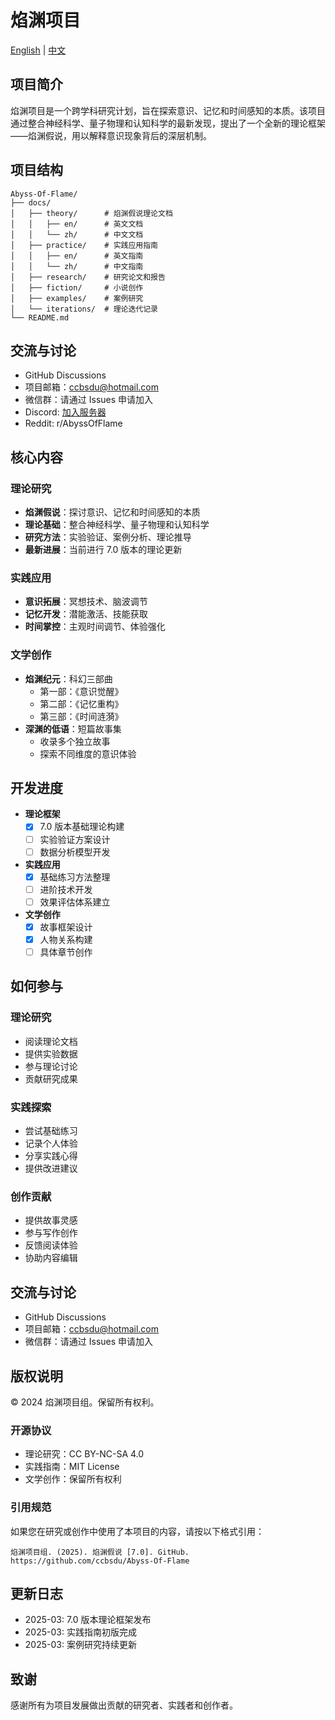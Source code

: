 
# 焰渊项目

[English](README.md) | [中文](README-CN.md)

## 项目简介
焰渊项目是一个跨学科研究计划，旨在探索意识、记忆和时间感知的本质。该项目通过整合神经科学、量子物理和认知科学的最新发现，提出了一个全新的理论框架——焰渊假说，用以解释意识现象背后的深层机制。

## 项目结构
```
Abyss-Of-Flame/
├── docs/
│   ├── theory/      # 焰渊假说理论文档
│   │   ├── en/      # 英文文档
│   │   └── zh/      # 中文文档
│   ├── practice/    # 实践应用指南
│   │   ├── en/      # 英文指南
│   │   └── zh/      # 中文指南
│   ├── research/    # 研究论文和报告
│   ├── fiction/     # 小说创作
│   ├── examples/    # 案例研究
│   └── iterations/  # 理论迭代记录
└── README.md
```


## 交流与讨论
- GitHub Discussions
- 项目邮箱：ccbsdu@hotmail.com
- 微信群：请通过 Issues 申请加入
- Discord: [加入服务器](https://discord.gg/abyssofflame)
- Reddit: r/AbyssOfFlame


## 核心内容

### 理论研究
- **焰渊假说**：探讨意识、记忆和时间感知的本质
- **理论基础**：整合神经科学、量子物理和认知科学
- **研究方法**：实验验证、案例分析、理论推导
- **最新进展**：当前进行 7.0 版本的理论更新

### 实践应用
- **意识拓展**：冥想技术、脑波调节
- **记忆开发**：潜能激活、技能获取
- **时间掌控**：主观时间调节、体验强化

### 文学创作
- **焰渊纪元**：科幻三部曲
  - 第一部：《意识觉醒》
  - 第二部：《记忆重构》
  - 第三部：《时间涟漪》
- **深渊的低语**：短篇故事集
  - 收录多个独立故事
  - 探索不同维度的意识体验

## 开发进度
- **理论框架**
  - [x] 7.0 版本基础理论构建
  - [ ] 实验验证方案设计
  - [ ] 数据分析模型开发
  
- **实践应用**
  - [x] 基础练习方法整理
  - [ ] 进阶技术开发
  - [ ] 效果评估体系建立

- **文学创作**
  - [x] 故事框架设计
  - [x] 人物关系构建
  - [ ] 具体章节创作

## 如何参与

### 理论研究
- 阅读理论文档
- 提供实验数据
- 参与理论讨论
- 贡献研究成果

### 实践探索
- 尝试基础练习
- 记录个人体验
- 分享实践心得
- 提供改进建议

### 创作贡献
- 提供故事灵感
- 参与写作创作
- 反馈阅读体验
- 协助内容编辑

## 交流与讨论
- GitHub Discussions
- 项目邮箱：ccbsdu@hotmail.com
- 微信群：请通过 Issues 申请加入

## 版权说明
© 2024 焰渊项目组。保留所有权利。

### 开源协议
- 理论研究：CC BY-NC-SA 4.0
- 实践指南：MIT License
- 文学创作：保留所有权利

### 引用规范
如果您在研究或创作中使用了本项目的内容，请按以下格式引用：
```
焰渊项目组. (2025). 焰渊假说 [7.0]. GitHub. https://github.com/ccbsdu/Abyss-Of-Flame
```

## 更新日志
- 2025-03: 7.0 版本理论框架发布
- 2025-03: 实践指南初版完成
- 2025-03: 案例研究持续更新

## 致谢
感谢所有为项目发展做出贡献的研究者、实践者和创作者。
```

